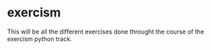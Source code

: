 # exercism
This will be all the different exercises done throught the course of the exercism python track.
